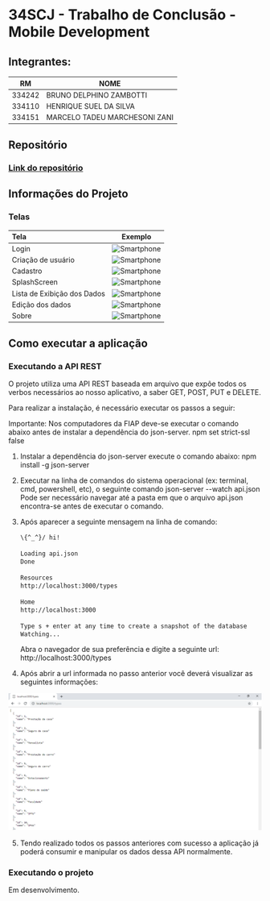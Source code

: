 
# 34SCJ - Trabalho de Conclusão - Mobile Development

## Integrantes: 

| RM     	| NOME                     	    |
|--------	|-------------------------------|
| 334242  | BRUNO DELPHINO ZAMBOTTI       |
| 334110  | HENRIQUE SUEL DA SILVA        |
| 334151  | MARCELO TADEU MARCHESONI ZANI |

## Repositório

### [Link do repositório](https://github.com/bruno-zambotti/trabalho-mobile-development-34scj)

## Informações do Projeto

### Telas

| Tela | Exemplo | 
|:--------|:--------:|
| Login  | ![Smartphone](https://img.icons8.com/android/26/000000/touchscreen-smartphone.png) 
| Criação de usuário | ![Smartphone](https://img.icons8.com/android/26/000000/touchscreen-smartphone.png)
| Cadastro | ![Smartphone](https://img.icons8.com/android/26/000000/touchscreen-smartphone.png)
| SplashScreen | ![Smartphone](https://img.icons8.com/android/26/000000/touchscreen-smartphone.png)
| Lista de Exibição dos Dados| ![Smartphone](https://img.icons8.com/android/26/000000/touchscreen-smartphone.png)
| Edição dos dados | ![Smartphone](https://img.icons8.com/android/26/000000/touchscreen-smartphone.png)
| Sobre| ![Smartphone](https://img.icons8.com/android/26/000000/touchscreen-smartphone.png)

## Como executar a aplicação

### Executando a API REST 
O projeto utiliza uma API REST baseada em arquivo que expõe todos os verbos necessários ao nosso aplicativo, a saber GET, POST, PUT e DELETE.

Para realizar a instalação, é necessário executar os passos a seguir:

Importante: Nos computadores da FIAP deve-se executar o comando abaixo antes de instalar a dependência do json-server. 
npm set strict-ssl false

1. Instalar a dependência do json-server execute o comando abaixo:
npm install -g json-server

2. Executar na linha de comandos do sistema operacional (ex: terminal, cmd, powershell, etc), o seguinte comando
json-server --watch api.json
Pode ser necessário navegar até a pasta em que o arquivo api.json encontra-se antes de executar o comando.

3.  Após aparecer a seguinte mensagem na linha de comando:
	~~~ 
	\{^_^}/ hi!

	Loading api.json
	Done

	Resources
	http://localhost:3000/types

	Home
	http://localhost:3000

	Type s + enter at any time to create a snapshot of the database
	Watching... 
	  ~~~
  
	Abra o navegador de sua preferência e digite a seguinte url:
    http://localhost:3000/types

4. Após abrir a url informada no passo anterior você deverá visualizar as seguintes informações:

![Exemplo](https://raw.githubusercontent.com/bruno-zambotti/trabalho-mobile-development-34scj/master/exemplo-json.png)

5. Tendo realizado todos os passos anteriores com sucesso a aplicação já poderá consumir e manipular os dados dessa API normalmente.

### Executando o projeto
Em desenvolvimento.
